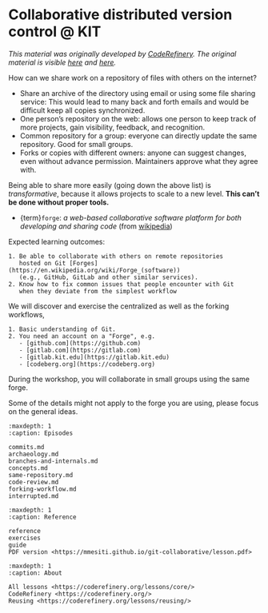 # Collaborative distributed version control @ KIT

_This material was originally developed by [CodeRefinery](https://coderefinery.org/).
The original material is visible [here](https://coderefinery.github.io/git-collaborative/)
and [here](https://coderefinery.github.io/git-intro/)._


How can we share work on a repository of files with others on the internet?

- Share an archive of the directory using email or using some file sharing service:
  This would lead to many back and forth emails and would be difficult
  keep all copies synchronized.
- One person’s repository on the web: allows one person to keep track of
  more projects, gain visibility, feedback, and recognition.
- Common repository for a group: everyone can directly update the same repository.
  Good for small groups.
- Forks or copies with different owners: anyone can suggest changes, even without
  advance permission. Maintainers approve what they agree with.

Being able to share more easily (going down the above list) is *transformative*,
because it allows projects to scale to a new level.
**This can’t be done without proper tools.**


- {term}`forge`: _a web-based collaborative software platform for both developing and sharing code_ (from [wikipedia](https://en.wikipedia.org/wiki/Forge_(software)))


Expected learning outcomes: 
```{objectives}
1. Be able to collaborate with others on remote repositories 
   hosted on Git [Forges](https://en.wikipedia.org/wiki/Forge_(software))
   (e.g., GitHub, GitLab and other similar services).
2. Know how to fix common issues that people encounter with Git
   when they deviate from the simplest workflow
```
We will discover and exercise 
the centralized as well as the forking workflows,

```{prereq}
1. Basic understanding of Git.
2. You need an account on a "Forge", e.g.
   - [github.com](https://github.com)
   - [gitlab.com](https://gitlab.com)
   - [gitlab.kit.edu](https://gitlab.kit.edu)
   - [codeberg.org](https://codeberg.org)
```

During the workshop, 
you will collaborate in small groups using the same forge. 

Some of the details might not apply to the forge you are using, 
please focus on the general ideas.


```{toctree}
:maxdepth: 1
:caption: Episodes

commits.md
archaeology.md
branches-and-internals.md
concepts.md
same-repository.md
code-review.md
forking-workflow.md
interrupted.md
```

```{toctree}
:maxdepth: 1
:caption: Reference

reference
exercises
guide
PDF version <https://mmesiti.github.io/git-collaborative/lesson.pdf>
```

```{toctree}
:maxdepth: 1
:caption: About

All lessons <https://coderefinery.org/lessons/core/>
CodeRefinery <https://coderefinery.org/>
Reusing <https://coderefinery.org/lessons/reusing/>
```
